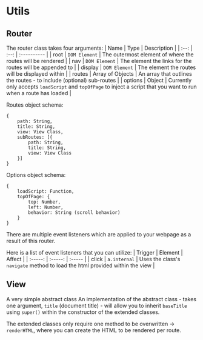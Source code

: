 # Utils

## Router
The router class takes four arguments:
| Name | Type | Description |
| :--: | :--: | :---------- |
| root | `DOM Element` | The outermost element of where the routes will be rendered |
| nav | `DOM Element` | The element the links for the routes will be appended to |
| display | `DOM Element` | The element the routes will be displayed within |
| routes | Array of Objects | An array that outlines the routes - to include (optional) sub-routes |
| options | Object | Currently only accepts `loadScript` and `topOfPage` to inject a script that you want to run when a route has loaded |

Routes object schema:
```
{
    path: String,
    title: String,
    view: View Class,
    subRoutes: [{
        path: String,
        title: String,
        view: View Class
    }]
}
```

Options object schema:
```
{
    loadScript: Function,
    topOfPage: {
        top: Number,
        left: Number,
        behavior: String (scroll behavior)
    }
}
```


There are multiple event listeners which are applied to your webpage as a result of this router.

Here is a list of event listeners that you can utilize:
| Trigger | Element | Affect |
| :-----: | :-----: | :----- |
| click | `a.internal` | Uses the class's `navigate` method to load the html provided within the view |

## View
A very simple abstract class
An implementation of the abstract class - takes one argument, `title` (document title) - will allow you to inherit `baseTitle` using `super()` within the constructor of the extended classes.

The extended classes only require one method to be overwritten -> `renderHTML`, where you can create the HTML to be rendered per route.

